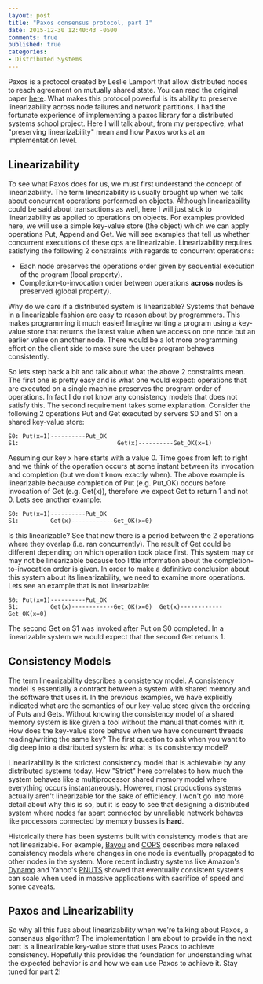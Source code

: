 ```yaml
---
layout: post
title: "Paxos consensus protocol, part 1"
date: 2015-12-30 12:40:43 -0500
comments: true
published: true
categories:
- Distributed Systems
---
```


Paxos is a protocol created by Leslie Lamport that allow distributed nodes to reach agreement on mutually shared state. You can read the original paper [here][leslie]. What makes this protocol powerful is its ability to preserve linearizability across node failures and network partitions. I had the fortunate experience of implementing a paxos library for a distributed systems school project. Here I will talk about, from my perspective, what "preserving linearizability" mean and how Paxos works at an implementation level.

<!-- more -->

## Linearizability

To see what Paxos does for us, we must first understand the concept of linearizability. The term linearizability is usually brought up when we talk about concurrent operations performed on objects. Although linearizability could be said about transactions as well, here I will just stick to linearizability as applied to operations on objects. For examples provided here, we will use a simple key-value store (the object) which we can apply operations Put, Append and Get. We will see examples that tell us whether concurrent executions of these ops are linearizable. Linearizability requires satisfying the following 2 constraints with regards to concurrent operations:

* Each node preserves the operations order given by sequential execution of the program (local property).
* Completion-to-invocation order between operations **across** nodes is preserved (global property).

Why do we care if a distributed system is linearizable? Systems that behave in a linearizable fashion are easy to reason about by programmers. This makes programming it much easier! Imagine writing a program using a key-value store that returns the latest value when we access on one node but an earlier value on another node. There would be a lot more programming effort on the client side to make sure the user program behaves consistently.

So lets step back a bit and talk about what the above 2 constraints mean. The first one is pretty easy and is what one would expect: operations that are executed on a single machine preserves the program order of operations. In fact I do not know any consistency models that does not satisfy this. The second requirement takes some explanation. Consider the following 2 operations Put and Get executed by servers S0 and S1 on a shared key-value store:

```
S0: Put(x=1)----------Put_OK
S1:                            Get(x)----------Get_OK(x=1)
```

Assuming our key x here starts with a value 0. Time goes from left to right and we think of the operation occurs at some instant between its invocation and completion (but we don't know exactly when). The above example is linearizable because completion of Put (e.g. Put_OK) occurs before invocation of Get (e.g. Get(x)), therefore we expect Get to return 1 and not 0. Lets see another example:

```
S0: Put(x=1)----------Put_OK
S1:         Get(x)------------Get_OK(x=0)
```

Is this linearizable? See that now there is a period between the 2 operations where they overlap (i.e. ran concurrently). The result of Get could be different depending on which operation took place first. This system may or may not be linearizable because too little information about the completion-to-invocation order is given. In order to make a definitive conclusion about this system about its linearizability, we need to examine more operations. Lets see an example that is not linearizable:

```
S0: Put(x=1)----------Put_OK
S1:         Get(x)------------Get_OK(x=0)  Get(x)------------Get_OK(x=0)
```

The second Get on S1 was invoked after Put on S0 completed. In a linearizable system we would expect that the second Get returns 1.

## Consistency Models

The term linearizability describes a consistency model. A consistency model is essentially a contract between a system with shared memory and the software that uses it. In the previous examples, we have explicitly indicated what are the semantics of our key-value store given the ordering of Puts and Gets. Without knowing the consistency model of a shared memory system is like given a tool without the manual that comes with it. How does the key-value store behave when we have concurrent threads reading/writing the same key? The first question to ask when you want to dig deep into a distributed system is: what is its consistency model?

Linearizability is the strictest consistency model that is achievable by any distributed systems today. How "Strict" here correlates to how much the system behaves like a multiprocessor shared memory model where everything occurs instantaneously. However, most productions systems actually aren't linearizable for the sake of efficiency. I won't go into more detail about why this is so, but it is easy to see that designing a distributed system where nodes far apart connected by unreliable network behaves like processors connected by memory busses is **hard**.

Historically there has been systems built with consistency models that are not linearizable. For example, [Bayou][bayou] and [COPS][cops] describes more relaxed consistency models where changes in one node is eventually propagated to other nodes in the system. More recent industry systems like Amazon's [Dynamo][dynamo] and Yahoo's [PNUTS][pnuts] showed that eventually consistent systems can scale when used in massive applications with sacrifice of speed and some caveats.

## Paxos and Linearizability

So why all this fuss about linearizability when we're talking about Paxos, a consensus algorithm? The implementation I am about to provide in the next part is a linearizable key-value store that uses Paxos to achieve consistency. Hopefully this provides the foundation for understanding what the expected behavior is and how we can use Paxos to achieve it. Stay tuned for part 2!

[leslie]: http://news.cs.nyu.edu/~jinyang/fa08/papers/paxos-simple.pdf
[bayou]: http://news.cs.nyu.edu/~jinyang/fa08/papers/bayou.pdf
[cops]: http://www.cs.princeton.edu/~mfreed/docs/cops-sosp11.pdf
[dynamo]: http://news.cs.nyu.edu/~jinyang/fa15-ds/papers/dynamo.pdf
[pnuts]: http://news.cs.nyu.edu/~jinyang/fa15-ds/papers/cooper-pnuts.pdf


